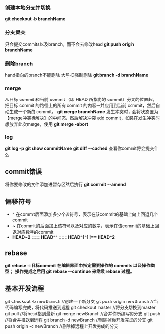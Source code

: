 ### 创建本地分支并切换
**git checkout -b branchName**
### 分支提交  
只会提交commits以及branch，而不会去修改head
**git push origin branchName**
### 删除branch   
hand指向的branch不能删除 大写-D强制删除
**git branch -d branchName**
### merge
从目标 commit 和当前 commit （即 HEAD 所指向的 commit）分叉的位置起，把目标 commit 的路径上的所有 commit 的内容一并应用到当前 commit，然后自动生成一个新的 commit。
**git merge branchName**
发生冲突时，会将状态置为【merge冲突待解决】的中间态，然后解决冲突 add commit，如果在发生冲突时想放弃此次merge，使用
**git merge -abort**

### log
**git log -p** 
**git show commitName**
**git diff --cached** 查看你commit将会提交什么

## commit错误
将你要修改的文件添加进暂存区然后执行
**git commit --amend**

## 偏移符号
- **^** 在commit后面添加多少个该符号，表示在该commit的基础上向上回退几个commit
- **~** 在commit的后面加上该符号以及对应的数字，表示在该commit的基础上回退对应数字的commit
- **HEAD~2 ===  HEAD^^ === HEAD^1^1 !== HEAD^2**

## rebase
**git rebase -i 目标commit**
**在编辑界面中指定需要操作的 commits 以及操作类型；**
**操作完成之后用 git rebase --continue 来继续 rebase 过程。**


## 基本开发流程
git checkout -b newBranch  //创建一个新分支
git push origin newBranch  //当代码编写完成，将代码推送到远程
git checkout master  //将分支切换到master
git pull //将head指到最新
git merge newBranch  //合并你所编写的分支
git push //将合并推送到远程
git branch -d newBranch  //删除掉你开发完成的分支
git push origin -d newBranch  //删除掉远程上开发完成的分支